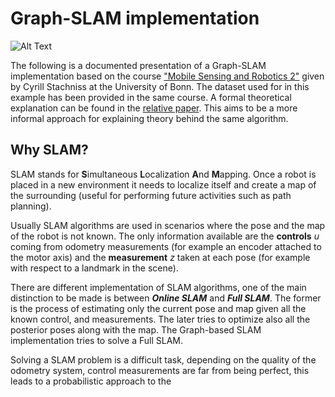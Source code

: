 # **Graph-SLAM implementation**

![Alt Text](data/)

The following is a documented presentation of a Graph-SLAM implementation based on the course ["Mobile Sensing and Robotics 2"](https://www.ipb.uni-bonn.de/msr2-2020/) given by Cyrill Stachniss at the University of Bonn. The dataset used for in this example has been provided in the same course. A formal theoretical explanation can be found in the [relative paper](http://www2.informatik.uni-freiburg.de/~stachnis/pdf/grisetti10titsmag.pdf). This aims to be a more informal approach for explaining theory behind the same algorithm. 

## **Why SLAM?**

SLAM stands for **S**imultaneous **L**ocalization **A**nd **M**apping. Once a robot is placed in a new environment it needs to localize itself and create a map of the surrounding (useful for performing future activities such as path planning). 

Usually SLAM algorithms are used in scenarios where the pose and the map of the robot is not known. The only information available are the **controls** *u* coming from odometry measurements (for example an encoder attached to the motor axis) and the **measurement** *z* taken at each pose (for example with respect to a landmark in the scene).

There are different implementation of SLAM algorithms, one of the main distinction to be made is between ***Online SLAM*** and ***Full SLAM***. The former is the process of estimating only the current pose and map given all the known control, and measurements. The later tries to optimize also all the posterior poses along with the map. The Graph-based SLAM implementation tries to solve a Full SLAM.

Solving a SLAM problem is a difficult task, depending on the quality of the odometry system, control measurements are far from being perfect, this leads to a probabilistic approach to the 





